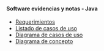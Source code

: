#### Software evidencias y notas - Java
* [Requerimientos](Requerimientos)
* [Listado de casos de uso](Casos-de-uso)
* [Diagrama de casos de uso](Diagrama-de-casos-de-uso)
* [Diagrama de concepto](Diagrama-de-concepto)
